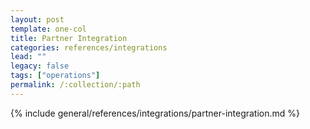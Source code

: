 ```yaml
---
layout: post
template: one-col
title: Partner Integration
categories: references/integrations
lead: ""
legacy: false
tags: ["operations"]
permalink: /:collection/:path
---
```



{% include general/references/integrations/partner-integration.md %}
